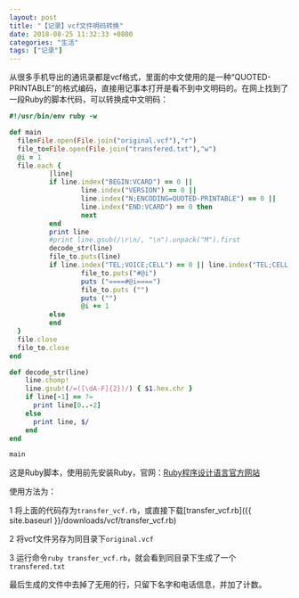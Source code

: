 ```yaml
---
layout: post
title: "【记录】vcf文件明码转换"
date: 2018-08-25 11:32:33 +0800
categories: "生活"
tags: ["记录"]
---
```

从很多手机导出的通讯录都是vcf格式，里面的中文使用的是一种“QUOTED-PRINTABLE”的格式编码，直接用记事本打开是看不到中文明码的。在网上找到了一段Ruby的脚本代码，可以转换成中文明码：

```ruby
#!/usr/bin/env ruby -w

def main
  file=File.open(File.join("original.vcf"),"r")
  file_to=File.open(File.join("transfered.txt"),"w")
  @i = 1
  file.each {
          |line| 
          if line.index("BEGIN:VCARD") == 0 ||
                  line.index("VERSION") == 0 ||
                  line.index("N;ENCODING=QUOTED-PRINTABLE") == 0 ||
                  line.index("END:VCARD") == 0 then
                  next
          end
          print line 
          #print line.gsub(/\r\n/, "\n").unpack("M").first
          decode_str(line)
          file_to.puts(line)
          if line.index("TEL;VOICE;CELL") == 0 || line.index("TEL;CELL;PREF") then
                  file_to.puts("#@i")
                  puts ("====#@i====")
                  file_to.puts ("")
                  puts ("")
                  @i += 1
          else
          end
  }
  file.close
  file_to.close
end

def decode_str(line)
    line.chomp!
    line.gsub!(/=([\dA-F]{2})/) { $1.hex.chr }
    if line[-1] == ?=
      print line[0..-2]
    else
      print line, $/
    end
end

main
```
这是Ruby脚本，使用前先安装Ruby，官网：[Ruby程序设计语言官方网站](https://www.ruby-lang.org/zh_cn/)

使用方法为：

1 将上面的代码存为`transfer_vcf.rb`，或直接下载[transfer\_vcf.rb]({{ site.baseurl }}/downloads/vcf/transfer_vcf.rb)

2 将vcf文件另存为同目录下`original.vcf`

3 运行命令`ruby transfer_vcf.rb`，就会看到同目录下生成了一个`transfered.txt`

最后生成的文件中去掉了无用的行，只留下名字和电话信息，并加了计数。
